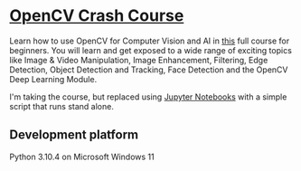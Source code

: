 # [OpenCV Crash Course](https://opencv.org/opencv-free-course/)
Learn how to use OpenCV for Computer Vision and AI in [this](https://opencv.org/opencv-free-course/) full course for beginners. You will learn and get exposed to a wide range of exciting topics like Image & Video Manipulation, Image Enhancement, Filtering, Edge Detection, Object Detection and Tracking, Face Detection and the OpenCV Deep Learning Module.

I'm taking the course, but replaced using [Jupyter Notebooks](https://jupyter.org/install) with a simple script that runs stand alone. 

## Development platform
Python 3.10.4 on Microsoft Windows 11
